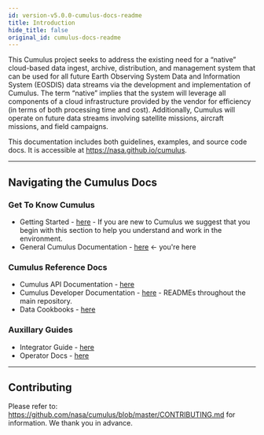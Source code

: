 ```yaml
---
id: version-v5.0.0-cumulus-docs-readme
title: Introduction
hide_title: false
original_id: cumulus-docs-readme
---
```


This Cumulus project seeks to address the existing need for a “native” cloud-based data ingest, archive, distribution, and management system that can be used for all future Earth Observing System Data and Information System (EOSDIS) data streams via the development and implementation of Cumulus. The term “native” implies that the system will leverage all components of a cloud infrastructure provided by the vendor for efficiency (in terms of both processing time and cost). Additionally, Cumulus will operate on future data streams involving satellite missions, aircraft missions, and field campaigns.

This documentation includes both guidelines, examples, and source code docs. It is accessible at <https://nasa.github.io/cumulus>.

---

## Navigating the Cumulus Docs

### Get To Know Cumulus

* Getting Started - [here](getting-started) - If you are new to Cumulus we suggest that you begin with this section to help you understand and work in the environment.
* General Cumulus Documentation - [here](cumulus-docs-readme) <- you're here

### Cumulus Reference Docs

* Cumulus API Documentation - [here](https://nasa.github.io/cumulus-api)
* Cumulus Developer Documentation - [here](https://github.com/nasa/cumulus) - READMEs throughout the main repository.
* Data Cookbooks - [here](data-cookbooks/about-cookbooks)

### Auxillary Guides

* Integrator Guide - [here](integrator-guide/about-int-guide)
* Operator Docs - [here](operator-docs/about-operator-docs)

---

## Contributing

Please refer to: <https://github.com/nasa/cumulus/blob/master/CONTRIBUTING.md> for information. We thank you in advance.
